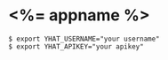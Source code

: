 # <%= appname %>

```
$ export YHAT_USERNAME="your username"
$ export YHAT_APIKEY="your apikey"
```
